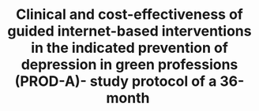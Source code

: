 --- 
abstract: '' 
authors: 
 - L Braun
 -  I Titzler
 -  admin
 -  C Buntrock
 -  Y Terhorst
 -  J Freund
 -  J Thielecke
 -  ...
doi: '' 
featured: false 
publication: '*BMC psychiatry*, 11' 
publication_short: '' 
publishDate: '2019-01-01' 
title: 'Clinical and cost-effectiveness of guided internet-based interventions in the indicated prevention of depression in green professions (PROD-A)- study protocol of a 36-month ' 
url_code: '' 
url_dataset: '' 
url_pdf: '' 
url_poster: '' 
url_project: '' 
url_slides: '' 
url_source: '' 
url_video: '' 
---